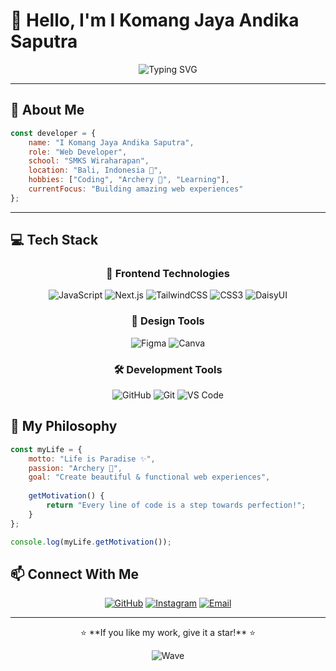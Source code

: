 # 👋 Hello, I'm I Komang Jaya Andika Saputra

<div align="center">
  
  ![Typing SVG](https://readme-typing-svg.herokuapp.com?font=Fira+Code&size=22&duration=3000&pause=1000&color=00D9FF&center=true&vCenter=true&width=435&lines=Web+Developer+%F0%9F%9A%80;Student+at+SMKS+Wiraharapan+%F0%9F%8E%93;Always+Learning+New+Things+%F0%9F%92%A1)
  
</div>

---

## 🚀 About Me

```javascript
const developer = {
    name: "I Komang Jaya Andika Saputra",
    role: "Web Developer",
    school: "SMKS Wiraharapan",
    location: "Bali, Indonesia 🌴",
    hobbies: ["Coding", "Archery 🏹", "Learning"],
    currentFocus: "Building amazing web experiences"
};
```

---

## 💻 Tech Stack

<div align="center">

### 🎨 Frontend Technologies
![JavaScript](https://img.shields.io/badge/JavaScript-F7DF1E?style=for-the-badge&logo=javascript&logoColor=black)
![Next.js](https://img.shields.io/badge/Next.js-000000?style=for-the-badge&logo=next.js&logoColor=white)
![TailwindCSS](https://img.shields.io/badge/Tailwind_CSS-38B2AC?style=for-the-badge&logo=tailwind-css&logoColor=white)
![CSS3](https://img.shields.io/badge/CSS3-1572B6?style=for-the-badge&logo=css3&logoColor=white)
![DaisyUI](https://img.shields.io/badge/DaisyUI-5A0EF8?style=for-the-badge&logo=daisyui&logoColor=white)

### 🎨 Design Tools
![Figma](https://img.shields.io/badge/Figma-F24E1E?style=for-the-badge&logo=figma&logoColor=white)
![Canva](https://img.shields.io/badge/Canva-00C4CC?style=for-the-badge&logo=Canva&logoColor=white)

### 🛠️ Development Tools
![GitHub](https://img.shields.io/badge/GitHub-181717?style=for-the-badge&logo=github&logoColor=white)
![Git](https://img.shields.io/badge/Git-F05032?style=for-the-badge&logo=git&logoColor=white)
![VS Code](https://img.shields.io/badge/VS_Code-007ACC?style=for-the-badge&logo=visual-studio-code&logoColor=white)

</div>



## 🎯 My Philosophy

```javascript
const myLife = {
    motto: "Life is Paradise ✨",
    passion: "Archery 🏹",
    goal: "Create beautiful & functional web experiences",
    
    getMotivation() {
        return "Every line of code is a step towards perfection!";
    }
};

console.log(myLife.getMotivation());
```


## 📫 Connect With Me

<div align="center">
  
  [![GitHub](https://img.shields.io/badge/GitHub-181717?style=for-the-badge&logo=github&logoColor=white)](https://github.com/Komeex)
  [![Instagram](https://img.shields.io/badge/Instagram-E4405F?style=for-the-badge&logo=instagram&logoColor=white)]([https://instagram.com/your_username](https://www.instagram.com/kommex_/))
  [![Email](https://img.shields.io/badge/Email-D14836?style=for-the-badge&logo=gmail&logoColor=white)](mailto:your.email@example.com)
  
</div>

---

<div align="center">
  ⭐ **If you like my work, give it a star!** ⭐
  
  ![Wave](https://raw.githubusercontent.com/mayhemantt/mayhemantt/Update/svg/Bottom.svg)
  
</div>

<!-- Proudly created with enhanced styling -->

